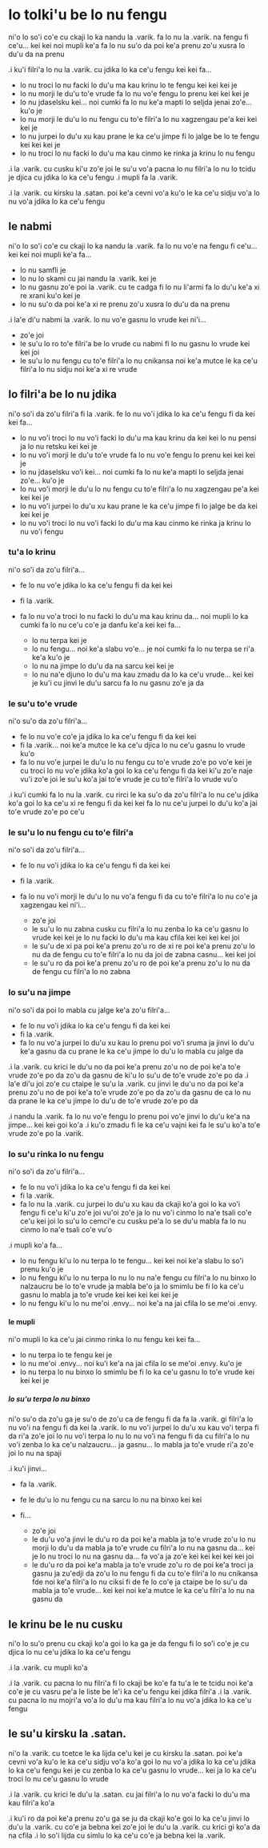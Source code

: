 # lo tolki'u be lo nu fengu
ni'o lo so'i co'e cu ckaji lo ka nandu la .varik. fa lo nu la .varik. na fengu fi ce'u... kei kei noi mupli ke'a fa lo nu su'o da poi ke'a prenu zo'u xusra lo du'u da na prenu

.i ku'i filri'a lo nu la .varik. cu jdika lo ka ce'u fengu kei kei fa...

* lo nu troci lo nu facki lo du'u ma kau krinu lo te fengu kei kei kei je
* lo nu morji le du'u to'e vrude fa lo nu vo'e fengu lo prenu kei kei kei je
* lo nu jdaselsku kei... noi cumki fa lo nu ke'a mapti lo seljda jenai zo'e... ku'o je
* lo nu morji le du'u lo nu fengu cu to'e filri'a lo nu xagzengau pe'a kei kei kei je
* lo nu jurpei lo du'u xu kau prane le ka ce'u jimpe fi lo jalge be lo te fengu kei kei kei je
* lo nu troci lo nu facki lo du'u ma kau cinmo ke rinka ja krinu lo nu fengu

.i la .varik. cu cusku ki'u zo'e joi le su'u vo'a pacna lo nu filri'a lo nu lo tcidu je djica cu jdika lo ka ce'u fengu  .i mupli fa la .varik.

.i la .varik. cu kirsku la .satan. poi ke'a cevni vo'a ku'o le ka ce'u sidju vo'a lo nu vo'a jdika lo ka ce'u fengu

## le nabmi
ni'o lo so'i co'e cu ckaji lo ka nandu la .varik. fa lo nu vo'e na fengu fi ce'u... kei kei noi mupli ke'a fa...

* lo nu samfli je
* lo nu lo skami cu jai nandu la .varik. kei je
* lo nu gasnu zo'e poi la .varik. cu te cadga fi lo nu li'armi fa lo du'u ke'a xi re xrani ku'o kei je
* lo nu su'o da poi ke'a xi re prenu zo'u xusra lo du'u da na prenu

.i la'e di'u nabmi la .varik. lo nu vo'e gasnu lo vrude kei ni'i...

* zo'e joi
* le su'u lo ro to'e filri'a be lo vrude cu nabmi fi lo nu gasnu lo vrude kei kei joi
* le su'u lo nu fengu cu to'e filri'a lo nu cnikansa noi ke'a mutce le ka ce'u filri'a lo nu sidju noi ke'a xi re vrude

## lo filri'a be lo nu jdika
ni'o so'i da zo'u filri'a fi la .varik. fe lo nu vo'i jdika lo ka ce'u fengu fi da kei kei fa...

* lo nu vo'i troci lo nu vo'i facki lo du'u ma kau krinu da kei kei lo nu pensi ja lo nu retsku kei kei je
* lo nu vo'i morji le du'u to'e vrude fa lo nu vo'e fengu lo prenu kei kei kei je
* lo nu jdaselsku vo'i kei... noi cumki fa lo nu ke'a mapti lo seljda jenai zo'e... ku'o je
* lo nu vo'i morji le du'u lo nu fengu cu to'e filri'a lo nu xagzengau pe'a kei kei kei je
* lo nu vo'i jurpei lo du'u xu kau prane le ka ce'u jimpe fi lo jalge be da kei kei kei je
* lo nu vo'i troci lo nu vo'i facki lo du'u ma kau cinmo ke rinka ja krinu lo nu vo'i fengu

### tu'a lo krinu
ni'o so'i da zo'u filri'a...

* fe lo nu vo'e jdika lo ka ce'u fengu fi da kei kei
* fi la .varik.
* fa lo nu vo'a troci lo nu facki lo du'u ma kau krinu da... noi mupli lo ka cumki fa lo nu ce'u co'e ja danfu ke'a kei kei fa...

  * lo nu terpa kei je
  * lo nu fengu... noi ke'a slabu vo'e... je noi cumki fa lo nu terpa se ri'a ke'a ku'o je
  * lo nu na jimpe lo du'u da na sarcu kei kei je
  * lo nu na'e djuno lo du'u ma kau zmadu da lo ka ce'u vrude... kei kei je ku'i cu jinvi le du'u sarcu fa lo nu gasnu zo'e ja da

### le su'u to'e vrude
ni'o su'o da zo'u filri'a...

* fe lo nu vo'e co'e ja jdika lo ka ce'u fengu fi da kei kei
* fi la .varik... noi ke'a mutce le ka ce'u djica lo nu ce'u gasnu lo vrude ku'o
* fa lo nu vo'e jurpei le du'u lo nu fengu cu to'e vrude zo'e po vo'e kei je cu troci lo nu vo'e jdika ko'a goi lo ka ce'u fengu fi da kei ki'u zo'e naje vu'i zo'e joi le su'u ko'a jai to'e vrude je cu to'e filri'a lo vrude vu'o

.i ku'i cumki fa lo nu la .varik. cu rirci le ka su'o da zo'u filri'a lo nu ce'u jdika ko'a goi lo ka ce'u xi re fengu fi da kei kei fa lo nu ce'u jurpei lo du'u ko'a jai to'e vrude zo'e po ce'u

### le su'u lo nu fengu cu to'e filri'a
ni'o so'i da zo'u filri'a...

* fe lo nu vo'i jdika lo ka ce'u fengu fi da kei kei
* fi la .varik.
* fa lo nu vo'i morji le du'u lo nu vo'a fengu fi da cu to'e filri'a lo nu co'e ja xagzengau kei ni'i...

  * zo'e joi
  * le su'u lo nu zabna cusku cu filri'a lo nu zenba lo ka ce'u gasnu lo vrude kei kei je lo nu facki lo du'u ma kau cfila kei kei kei kei joi
  * le su'u de xi pa poi ke'a prenu zo'u ro de xi re poi ke'a prenu zo'u lo nu da de fengu cu to'e filri'a lo nu da joi de zabna casnu... kei kei joi
  * le su'u ro da poi ke'a prenu zo'u ro de poi ke'a prenu zo'u lo nu da de fengu cu filri'a lo no zabna

### lo su'u na jimpe
ni'o so'i da poi lo mabla cu jalge ke'a zo'u filri'a...

 * fe lo nu vo'i jdika lo ka ce'u fengu fi da kei kei
 * fi la .varik.
 * fa lo nu vo'a jurpei lo du'u xu kau lo prenu poi vo'i sruma ja jinvi lo du'u ke'a gasnu da cu prane le ka ce'u jimpe lo du'u lo mabla cu jalge da

.i la .varik. cu krici le du'u no da poi ke'a prenu zo'u no de poi ke'a to'e vrude zo'e po da zo'u da gasnu de ki'u lo su'u de to'e vrude zo'e po da  .i la'e di'u joi zo'e cu ctaipe le su'u la .varik. cu jinvi le du'u no da poi ke'a prenu zo'u no de poi ke'a to'e vrude zo'e po da zo'u da gasnu de ca lo nu da prane le ka ce'u jimpe lo du'u de to'e vrude zo'e po da

.i nandu la .varik. fa lo nu vo'e fengu lo prenu poi vo'e jinvi lo du'u ke'a na jimpe... kei kei goi ko'a  .i ku'o zmadu fi le ka ce'u vajni kei fa le su'u ko'a to'e vrude zo'e po la .varik.

### lo su'u rinka lo nu fengu
ni'o so'i da zo'u filri'a...

  * fe lo nu vo'i jdika lo ka ce'u fengu fi da kei kei
  * fi la .varik.
  * fa lo nu la .varik. cu jurpei lo du'u xu kau da ckaji ko'a goi lo ka vo'i fengu fi ce'u ki'u zo'e joi vu'oi zo'e ja lo nu vo'i cinmo lo na'e tsali co'e ce'u kei joi lo su'u lo cemci'e cu cusku pe'a lo se du'u mabla fa lo nu cinmo lo na'e tsali co'e vu'o

.i mupli ko'a fa...

* lo nu fengu ki'u lo nu terpa lo te fengu... kei kei noi ke'a slabu lo so'i prenu ku'o je
* lo nu fengu ki'u lo nu terpa lo nu lo nu na'e fengu cu filri'a lo nu binxo lo nalzaucru be lo to'e vrude ja mabla be'o ja lo smimlu be fi lo ka ce'u gasnu lo mabla ja to'e vrude kei kei kei kei kei je
* lo nu fengu ki'u lo nu me'oi .envy... noi ke'a na jai cfila lo se me'oi .envy.

#### le mupli
ni'o mupli lo ka ce'u jai cinmo rinka lo nu fengu kei kei fa...

* lo nu terpa lo te fengu kei je
* lo nu me'oi .envy... noi ku'i ke'a na jai cfila lo se me'oi .envy. ku'o je
* lo nu terpa lo nu binxo lo smimlu be fi lo ka ce'u gasnu lo to'e vrude kei kei kei je

##### lo su'u terpa lo nu binxo
ni'o su'o da zo'u ga je su'o de zo'u ca de fengu fi da fa la .varik. gi filri'a lo nu vo'i na fengu fi da kei la .varik. lo nu vo'i jurpei lo du'u xu kau vo'i terpa fi da ri'a zo'e joi lo nu vo'i terpa lo nu lo nu vo'i na fengu fi da cu filri'a lo nu vo'i zenba lo ka ce'u nalzaucru... ja gasnu... lo mabla ja to'e vrude ri'a zo'e joi lo nu na spaji

.i ku'i jinvi...

* fa la .varik.
* fe le du'u lo nu fengu cu na sarcu lo nu na binxo kei kei
* fi...

  * zo'e joi
  * le du'u vo'a jinvi le du'u ro da poi ke'a mabla ja to'e vrude zo'u lo nu morji lo du'u da mabla ja to'e vrude cu filri'a lo nu na gasnu da... kei je lo nu troci lo nu na gasnu da... fa vo'a ja zo'e kei kei kei kei kei joi
  * le du'u ro da poi ke'a mabla ja to'e vrude zo'u ro de poi ke'a troci ja gasnu ja zu'edji da zo'u lo nu fengu fi da cu to'e filri'a lo nu cnikansa fde noi ke'a filri'a lo nu ciksi fi de fe lo co'e ja ctaipe be lo su'u da mabla ja to'e vrude... kei kei noi ke'a mutce le ka ce'u filri'a lo nu na gasnu da

## le krinu be le nu cusku
ni'o lo su'o prenu cu ckaji ko'a goi lo ka ga je da fengu fi lo so'i co'e je cu djica lo nu ce'u jdika lo ka ce'u fengu

.i la .varik. cu mupli ko'a

.i la .varik. cu pacna lo nu filri'a fi lo ckaji be ko'e fa tu'a le te tcidu noi ke'a co'e je cu vasru pe'a le liste be le'i ka ce'u fengu kei jdika filri'a  .i la .varik. cu pacna lo nu mojri'a vo'a lo du'u ma kau filri'a lo nu vo'a jdika lo ka ce'u fengu

## le su'u kirsku la .satan.
ni'o la .varik. cu tcetce le ka lijda ce'u kei je cu kirsku la .satan. poi ke'a cevni vo'a ku'o le ka ce'u sidju vo'a ko'a goi lo nu vo'a jdika lo ka ce'u jdika lo ka ce'u fengu kei je cu zenba lo ka ce'u gasnu lo vrude... kei ja lo ka ce'u troci lo nu ce'u gasnu lo vrude

.i la .varik. cu krici le du'u la .satan. cu jai filri'a lo nu vo'a facki lo du'u ma kau filri'a ko'a

.i ku'i ro da poi ke'a prenu zo'u ga se ju da ckaji ko'e goi lo ka ce'u jinvi lo du'u la .varik. cu co'e ja bebna kei zo'e joi le du'u la .varik. cu krici gi ko'a da na cfila  .i lo so'i lijda cu simlu lo ka ce'u co'e ja bebna kei la .varik.
